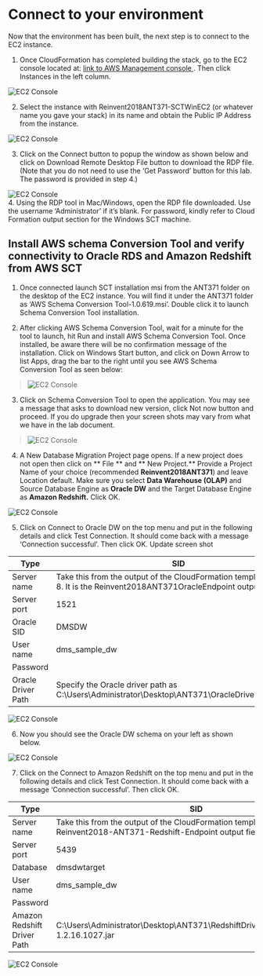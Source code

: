 # Connect to your environment

Now that the environment has been built, the next step is to connect to the EC2 instance.

1.	Once CloudFormation has completed building the stack, go to the EC2 console located at: [link to AWS Management console ](https://console.aws.amazon.com/ec2/v2/home).  Then click Instances in the left column.

  ![EC2 Console](img/lab-2/lab2-image1.png)

2.	Select the instance with Reinvent2018ANT371-SCTWinEC2  (or whatever name you gave your stack) in its name and obtain the Public IP Address from the instance.

  ![EC2 Console](img/lab-2/lab2-image2.png)

3. Click on the Connect button to popup the window as shown below and click on Download Remote Desktop File button to download the RDP file. (Note that you do not need to use the ‘Get Password’ button for this lab. The password is provided in step 4.)

  ![EC2 Console](img/lab-2/lab2-image3.png)
<br/>
4.	Using the RDP tool in Mac/Windows, open the RDP file downloaded. Use the username ‘Administrator’ if it’s blank. For password, kindly refer to Cloud Formation output section for the Windows SCT machine.

## Install AWS schema Conversion Tool and verify connectivity to Oracle RDS and Amazon Redshift from AWS SCT

1.	Once connected launch SCT installation msi from the ANT371 folder on the desktop of the EC2 instance. You will find it under the ANT371 folder as ‘AWS Schema Conversion Tool-1.0.619.msi’. Double click it to launch Schema Conversion Tool installation.

2. After clicking AWS Schema Conversion Tool, wait for a minute for the tool to launch, hit Run and install AWS Schema Conversion Tool. Once installed, be aware there will be no confirmation message of the installation. Click on Windows Start button, and click on Down Arrow to list Apps, drag the bar to the right until you see AWS Schema Conversion Tool as seen below:

  > ![EC2 Console](img/lab-2/lab2-image4.png)

3.	Click on Schema Conversion Tool to open the application.  You may see a message that asks to download new version, click Not now button and proceed. If you do upgrade then your screen shots may vary from what we have in the lab document.

  > ![EC2 Console](img/lab-2/lab2-image5.png)

4.	A New Database Migration Project page opens. If a new project does not open then click on ** File ** and ** New Project.**  Provide a Project Name of your choice (recommended **Reinvent2018ANT371**) and leave Location default.  Make sure you select **Data Warehouse (OLAP)** and Source Database Engine as **Oracle DW**  and the Target Database Engine as **Amazon Redshift.**  Click OK.

  ![EC2 Console](img/lab-2/lab2-image6.png)

5.	Click on Connect to Oracle DW on the top menu and put in the following details and click Test Connection. It should come back with a message ‘Connection successful’. Then click OK. Update screen shot

  Type | SID
  ---- | ----
  Server name | Take this from the output of the CloudFormation template in Step 8. It is the Reinvent2018ANT371OracleEndpoint output field.
  Server port | 1521
  Oracle SID | DMSDW
  User name | dms_sample_dw
  Password | <Refer to the Cloud Formation output for the database password>
  Oracle Driver Path | Specify the Oracle driver path as C:\Users\Administrator\Desktop\ANT371\OracleDrivers\ojdbc7.jar

  ![EC2 Console](img/lab-2/lab2-image7.png)

6.	Now you should see the Oracle DW schema on your left as shown below.

  ![EC2 Console](img/lab-2/lab2-image8.png)

7.	Click on the Connect to Amazon Redshift on the top menu and put in the following details and click Test Connection. It should come back with a message ‘Connection successful’. Then click OK.

  Type | SID
  ---- | ----
  Server name | Take this from the output of the CloudFormation template in Step 8. It is the Reinvent2018-ANT371-Redshift-Endpoint output field.
  Server port | 5439
  Database | dmsdwtarget
  User name | dms_sample_dw
  Password | <Refer to the Cloud Formation output for the database password>
  Amazon Redshift Driver Path | C:\Users\Administrator\Desktop\ANT371\RedshiftDrivers\RedshiftJDBC42-1.2.16.1027.jar

  ![EC2 Console](img/lab-2/lab2-image9.png)
